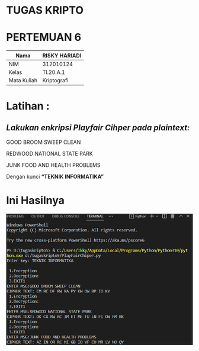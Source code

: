 # TUGAS KRIPTO
# PERTEMUAN 6
| Nama | RISKY HARIADI |
| --------- | ----------- |
| NIM     | 312010124      |
| Kelas   | TI.20.A.1        |
| Mata Kuliah | Kriptografi |

# Latihan :

## *Lakukan enkripsi Playfair Cihper pada plaintext:*

GOOD BROOM SWEEP CLEAN

REDWOOD NATIONAL STATE PARK

JUNK FOOD AND HEALTH PROBLEMS

Dengan kunci **“TEKNIK INFORMATIKA”**

# Ini Hasilnya

![foto](foto/1.png)